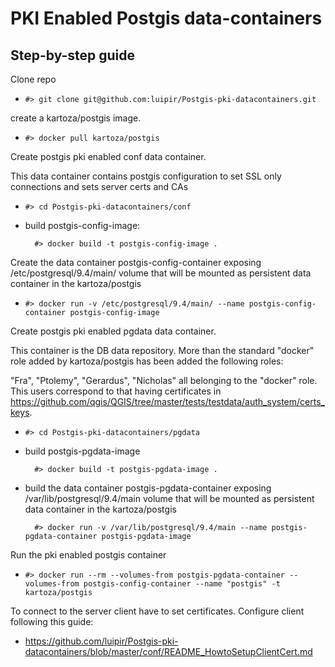 # PKI Enabled Postgis data-containers

## Step-by-step guide
Clone repo
* `#> git clone git@github.com:luipir/Postgis-pki-datacontainers.git`

create a kartoza/postgis image.
* `#> docker pull kartoza/postgis`

Create postgis pki enabled conf data container.

This data container contains postgis configuration to set SSL only connections and sets server certs and CAs
* `#> cd Postgis-pki-datacontainers/conf`
* build postgis-config-image:

        #> docker build -t postgis-config-image .

Create the data container postgis-config-container exposing /etc/postgresql/9.4/main/ volume that will be mounted as persistent data container in the kartoza/postgis
* `#> docker run -v /etc/postgresql/9.4/main/ --name postgis-config-container postgis-config-image`

Create postgis pki enabled pgdata data container.

This container is the DB data repository. More than the standard "docker" role added by kartoza/postgis has been added the following roles:

"Fra", "Ptolemy", "Gerardus", "Nicholas" all belonging to the "docker" role. This users correspond to that having certificates in https://github.com/qgis/QGIS/tree/master/tests/testdata/auth_system/certs_keys.
* `#> cd Postgis-pki-datacontainers/pgdata`
* build postgis-pgdata-image

        #> docker build -t postgis-pgdata-image .

* build the data container postgis-pgdata-container exposing /var/lib/postgresql/9.4/main volume that will be mounted as persistent data container in the kartoza/postgis

        #> docker run -v /var/lib/postgresql/9.4/main --name postgis-pgdata-container postgis-pgdata-image

Run the pki enabled postgis container
* `#> docker run --rm --volumes-from postgis-pgdata-container --volumes-from postgis-config-container --name "postgis" -t kartoza/postgis`

To connect to the server client have to set certificates.
Configure client following this guide:
* https://github.com/luipir/Postgis-pki-datacontainers/blob/master/conf/README_HowtoSetupClientCert.md
